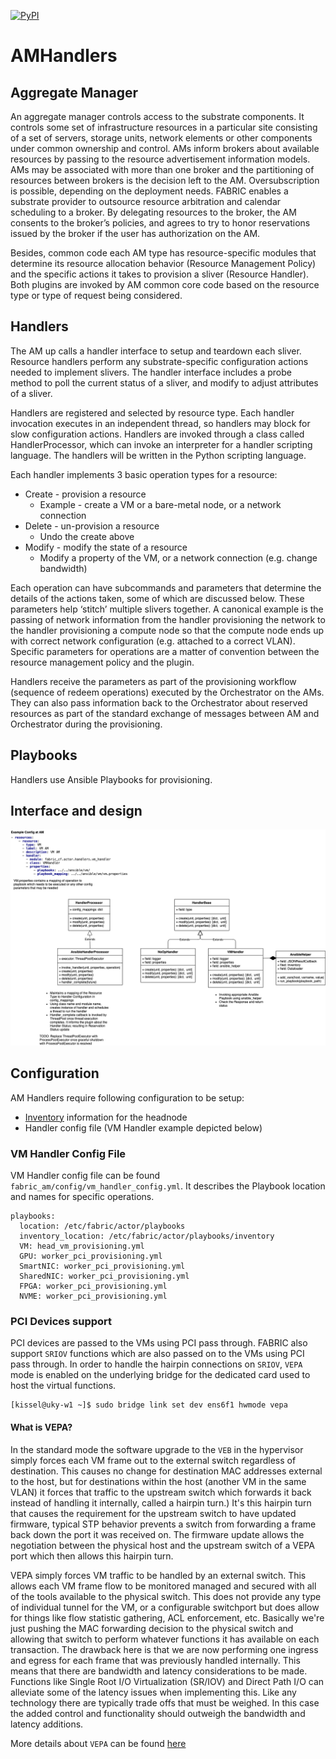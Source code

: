 [![PyPI](https://img.shields.io/pypi/v/fabric-am-handlers?style=plastic)](https://pypi.org/project/fabric-am-handlers/)

# AMHandlers
## Aggregate Manager
An aggregate manager controls access to the substrate components. It controls some set of infrastructure resources in a particular site consisting of a set of servers, storage units, network elements or other components under common ownership and control. AMs inform brokers about available resources by passing to the resource advertisement information models. AMs may be associated with more than one broker and the partitioning of resources between brokers is the decision left to the AM. Oversubscription is possible, depending on the deployment needs.
FABRIC enables a substrate provider to outsource resource arbitration and calendar scheduling to a broker. By delegating resources to the broker, the AM consents to the broker’s policies, and agrees to try to honor reservations issued by the broker if the user has authorization on the AM. 

Besides, common code each AM type has resource-specific modules that determine its resource allocation behavior (Resource Management Policy) and the specific actions it takes to provision a sliver (Resource Handler). Both plugins are invoked by AM common core code based on the resource type or type of request being considered. 

## Handlers
The AM up calls a handler interface to setup and teardown each sliver. Resource handlers perform any substrate-specific configuration actions needed to implement slivers. The handler interface includes a probe method to poll the current status of a sliver, and modify to adjust attributes of a sliver. 

Handlers are registered and selected by resource type. Each handler invocation executes in an independent thread, so handlers may block for slow configuration actions. Handlers are invoked through a class called HandlerProcessor, which can invoke an interpreter for a handler scripting language. The handlers will be written in the Python scripting language. 

Each handler implements 3 basic operation types for a resource:
- Create - provision a resource
  - Example - create a VM or a bare-metal node, or a network connection
- Delete - un-provision a resource
  - Undo the create above
- Modify - modify the state of a resource
  - Modify a property of the VM, or a network connection (e.g. change bandwidth)
  
Each operation can have subcommands and parameters that determine the details of the actions taken, some of which are discussed below. These parameters help ‘stitch’ multiple slivers together. A canonical example is the passing of network information from the handler provisioning the network to the handler provisioning a compute node so that the compute node ends up with correct network configuration (e.g. attached to a correct VLAN). Specific parameters for operations are a matter of convention between the resource management policy and the plugin. 

Handlers receive the parameters as part of the provisioning workflow (sequence of redeem operations) executed by the Orchestrator on the AMs. They can also pass information back to the Orchestrator about reserved resources as part of the standard exchange of messages between AM and Orchestrator during the provisioning.

## Playbooks
Handlers use Ansible Playbooks for provisioning.  

## Interface and design
![Class Diagram](./images/handlers.png)

## Configuration
AM Handlers require following configuration to be setup:
- [Inventory](./fabric_am/playbooks/inventory) information for the headnode 
- Handler config file (VM Handler example depicted below)
### VM Handler Config File
VM Handler config file can be found `fabric_am/config/vm_handler_config.yml`. 
It describes the Playbook location and names for specific operations. 
```
playbooks:
  location: /etc/fabric/actor/playbooks
  inventory_location: /etc/fabric/actor/playbooks/inventory
  VM: head_vm_provisioning.yml
  GPU: worker_pci_provisioning.yml
  SmartNIC: worker_pci_provisioning.yml
  SharedNIC: worker_pci_provisioning.yml
  FPGA: worker_pci_provisioning.yml
  NVME: worker_pci_provisioning.yml
```

### PCI Devices support
PCI devices are passed to the VMs using PCI pass through. FABRIC also support `SRIOV` functions which are also passed on to the VMs using PCI pass through. In order to handle the hairpin connections on `SRIOV`, `VEPA` mode is enabled on the underlying bridge for the dedicated card used to host the virtual functions.
```
[kissel@uky-w1 ~]$ sudo bridge link set dev ens6f1 hwmode vepa
```

#### What is VEPA?
In the standard mode the software upgrade to the `VEB` in the hypervisor simply forces each VM frame out to the external switch regardless of destination. This causes no change for destination MAC addresses external to the host, but for destinations within the host (another VM in the same VLAN) it forces that traffic to the upstream switch which forwards it back instead of handling it internally, called a hairpin turn.) It's this hairpin turn that causes the requirement for the upstream switch to have updated firmware, typical STP behavior prevents a switch from forwarding a frame back down the port it was received on. The firmware update allows the negotiation between the physical host and the upstream switch of a VEPA port which then allows this hairpin turn.

VEPA simply forces VM traffic to be handled by an external switch. This allows each VM frame flow to be monitored managed and secured with all of the tools available to the physical switch. This does not provide any type of individual tunnel for the VM, or a configurable switchport but does allow for things like flow statistic gathering, ACL enforcement, etc. Basically we're just pushing the MAC forwarding decision to the physical switch and allowing that switch to perform whatever functions it has available on each transaction. The drawback here is that we are now performing one ingress and egress for each frame that was previously handled internally. This means that there are bandwidth and latency considerations to be made. Functions like Single Root I/O Virtualization (SR/IOV) and Direct Path I/O can alleviate some of the latency issues when implementing this. Like any technology there are typically trade offs that must be weighed. In this case the added control and functionality should outweigh the bandwidth and latency additions.

More details about `VEPA` can be found [here](https://www.ieee802.org/1/files/public/docs2009/new-hudson-vepa_seminar-20090514d.pdf)